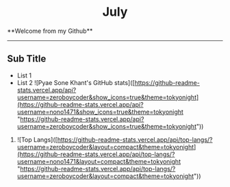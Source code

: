 <h1 align="center">July</h1>
**Welcome from my Github**
<hr>

<h2>Sub Title</h2>

 - List 1
 - List 2
![Pyae Sone Khant's GitHub stats]([https://github-readme-stats.vercel.app/api?username=zeroboycoder&show_icons=true&theme=tokyonight](https://github-readme-stats.vercel.app/api?username=nono1471&show_icons=true&theme=tokyonight "https://github-readme-stats.vercel.app/api?username=zeroboycoder&show_icons=true&theme=tokyonight"))
1.  ![Top Langs]([https://github-readme-stats.vercel.app/api/top-langs/?username=zeroboycoder&layout=compact&theme=tokyonight](https://github-readme-stats.vercel.app/api/top-langs/?username=nono1471&layout=compact&theme=tokyonight "https://github-readme-stats.vercel.app/api/top-langs/?username=zeroboycoder&layout=compact&theme=tokyonight"))
